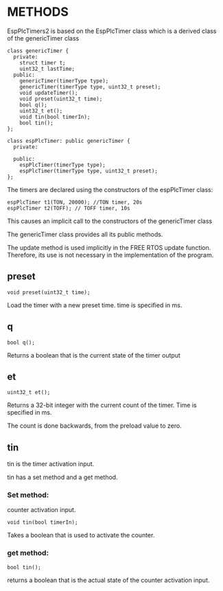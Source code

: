 # METHODS

EspPlcTimers2 is based on the EspPlcTimer class which is a derived class of the genericTimer class



    class genericTimer {
      private:
        struct timer t;
        uint32_t lastTime;
      public:
        genericTimer(timerType type);
        genericTimer(timerType type, uint32_t preset);
        void updateTimer();
        void preset(uint32_t time);
        bool q();
        uint32_t et();
        void tin(bool timerIn);
        bool tin();
    };

    class espPlcTimer: public genericTimer {
      private:
    
      public:
        espPlcTimer(timerType type);
        espPlcTimer(timerType type, uint32_t preset);
    };

The timers are declared using the constructors of the espPlcTimer class:

    espPlcTimer t1(TON, 20000); //TON timer, 20s
    espPlcTimer t2(TOFF); // TOFF timer, 10s

This causes an implicit call to the constructors of the genericTimer class

The genericTimer class provides all its public methods.

The update method is used implicitly in the FREE RTOS update function. Therefore, its use is not necessary in the implementation of the program.

## preset

    void preset(uint32_t time);

Load the timer with a new preset time. time is specified in ms.

## q

    bool q();

Returns a boolean that is the current state of the timer output

## et

    uint32_t et();

Returns a 32-bit integer with the current count of the timer. Time is specified in ms. 

The count is done backwards, from the preload value to zero.

## tin

tin is the timer activation input.

tin has a set method and a get method.

### Set method: 

counter activation input.

    void tin(bool timerIn);

Takes a boolean that is used to activate the counter.

### get method: 

    bool tin();

returns a boolean that is the actual state of the counter activation input.

